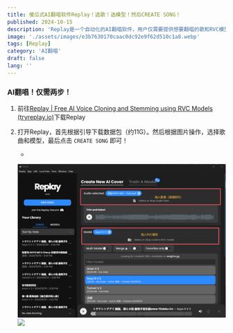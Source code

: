 ```yaml
---
title: 傻瓜式AI翻唱软件Replay！选歌！选模型！然后CREATE SONG！
published: 2024-10-15
description: 'Replay是一个自动化的AI翻唱软件，用户仅需要提供想要翻唱的歌和RVC模型，Replay会自动进行人声分离，并生成AI翻唱音频，对于新手来说十分友好'
image: './assets/images/e3b7630170caac0dc92e9f62d510c1a8.webp'
tags: [Replay]
category: 'AI翻唱'
draft: false 
lang: ''
---
```


### AI翻唱！仅需两步！

1. 前往[Replay | Free AI Voice Cloning and Stemming using RVC Models (tryreplay.io)](https://www.tryreplay.io/)下载Replay

2. 打开Replay，首先根据引导下载数据包（约11G）。然后根据图片操作，选择歌曲和模型，最后点击 `CREATE SONG` 即可！
   
   - 
     
     
     
     
     
     ![](assets/images/59f2cc973405b81324f0472f5309ff6efa682ace.webp)![](assets/images/2024-10-15-16-40-07-image.webp)
